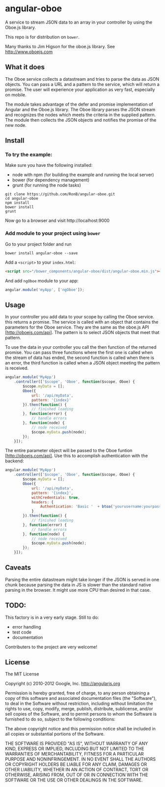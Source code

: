 # angular-oboe
A service to stream JSON data to an array in your controller by using the Oboe.js library.

This repo is for distribution on `bower`. 

Many thanks to Jim Higson for the oboe.js library.
See http://www.oboejs.com

## What it does
The Oboe service collects a datastream and tries to parse the data as JSON objects.
You can pass a URL and a pattern to the service, which will return a promise.
The user will experience your application as very fast, especially on mobile.

The module takes advantage of the defer and promise implementation of Angular and the Oboe.js library.
The Oboe library parses the JSON stream and recognizes the nodes which meets the criteria in the supplied pattern.
The module then collects the JSON objects and notifies the promise of the new node.

## Install

### To try the example:

Make sure you have the following installed:

* node with npm (for building the example and running the local server)
* bower (for dependency management)
* grunt (for running the node tasks)

```shell
git clone https://github.com/RonB/angular-oboe.git
cd angular-oboe
npm install
bower install
grunt
```
Now go to a browser and visit http://localhost:9000 


### Add module to your project using `bower`

Go to your project folder and run

```shell
bower install angular-oboe --save
```

Add a `<script>` to your `index.html`:

```html
<script src="/bower_components/angular-oboe/dist/angular-oboe.min.js"></script>
```

And add `ngOboe` module to your app:

```javascript
angular.module('myApp', ['ngOboe']);
```

## Usage

In your controller you add data to your scope by calling the Oboe service. this returns a promise.
The service is called with an object that contains the parameters for the Oboe service.
They  are the same as the oboe.js API [http://oboejs.com/api].
The pattern is to select JSON objects that meet that pattern.

To use the data in your controller you call the then function of the returned promise.
You can pass three functions where the first one is called when the stream of data has ended, 
the second function is called when there is an error,
the third function is called when a JSON object meeting the pattern is received.

```javascript
angular.module('MyApp')
    .controller(['$scope', 'Oboe', function($scope, Oboe) {
        $scope.myData = [];
        Oboe({
            url: '/api/myData',
            pattern: '{index}'
        }).then(function() {
            // finished loading
        }, function(error) {
            // handle errors
        }, function(node) {
            // node received
            $scope.myData.push(node);
        });
    }]);
```

The entire parameter object will be passed to the Oboe funtion [http://oboejs.com/api].
Use this to accomplish authentication with the backend:

```javascript
angular.module('MyApp')
    .controller(['$scope', 'Oboe', function($scope, Oboe) {
        $scope.myData = [];
        Oboe({
            url: '/api/myData',
            pattern: '{index}',
            withCredentials: true,
            headers: {
                Authentication: 'Basic '  + btoa('yourusername:yourpassword')
            }
        }).then(function() {
            // finished loading
        }, function(error) {
            // handle errors
        }, function(node) {
            // node received
            $scope.myData.push(node);
        });
    }]);
```

## Caveats

Parsing the entire datastream might take longer if the JSON is served in one chunk because parsing the
data in JS is slower than the standard native parsing in the browser. It might use more CPU than desired in that case.


## TODO:
This factory is in a very early stage.
Still to do:

* error handling
* test code
* documentation

Contributers to the project are very welcome!

## License

The MIT License

Copyright (c) 2010-2012 Google, Inc. http://angularjs.org

Permission is hereby granted, free of charge, to any person obtaining a copy
of this software and associated documentation files (the "Software"), to deal
in the Software without restriction, including without limitation the rights
to use, copy, modify, merge, publish, distribute, sublicense, and/or sell
copies of the Software, and to permit persons to whom the Software is
furnished to do so, subject to the following conditions:

The above copyright notice and this permission notice shall be included in
all copies or substantial portions of the Software.

THE SOFTWARE IS PROVIDED "AS IS", WITHOUT WARRANTY OF ANY KIND, EXPRESS OR
IMPLIED, INCLUDING BUT NOT LIMITED TO THE WARRANTIES OF MERCHANTABILITY,
FITNESS FOR A PARTICULAR PURPOSE AND NONINFRINGEMENT. IN NO EVENT SHALL THE
AUTHORS OR COPYRIGHT HOLDERS BE LIABLE FOR ANY CLAIM, DAMAGES OR OTHER
LIABILITY, WHETHER IN AN ACTION OF CONTRACT, TORT OR OTHERWISE, ARISING FROM,
OUT OF OR IN CONNECTION WITH THE SOFTWARE OR THE USE OR OTHER DEALINGS IN
THE SOFTWARE.
